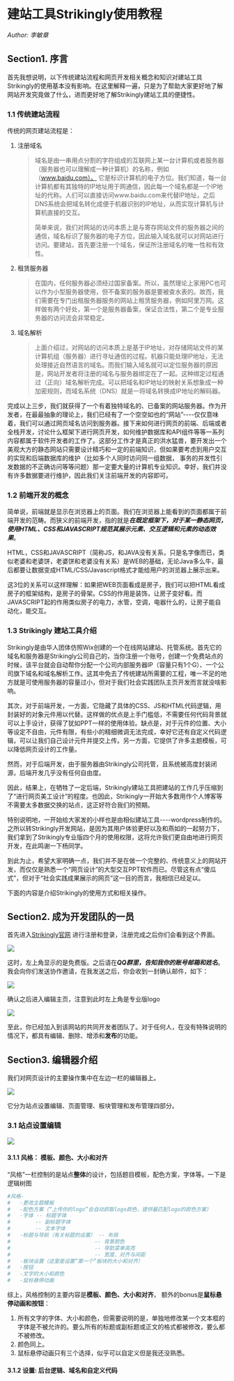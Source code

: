 # 建站工具Strikingly使用教程

*Author: 李敏章*

## Section1. 序言

首先我想说明，以下传统建站流程和网页开发相关概念和知识对建站工具Strikingly的使用基本没有影响。在这里解释一遍，只是为了帮助大家更好地了解网站开发究竟做了什么，进而更好地了解Strikingly建站工具的便捷性。

### 1.1 传统建站流程

传统的网页建站流程是：

1. 注册域名 

   > 域名是由一串用点分割的字符组成的互联网上某一台计算机或者服务器（服务器也可以理解成一种计算机）的名称，例如（www.baidu.com）。 它是标识计算机的电子方位。我们知道，每一台计算机都有其独特的IP地址用于网通信，因此每一个域名都是一个IP地址的代称。人们可以直接访问www.baidu.com来代替IP地址，之后DNS系统会把域名转化成便于机器识别的IP地址，从而实现计算机与计算机直接的交互。
   >
   > 简单来说，我们对网站的访问本质上是与寄存网站文件的服务器之间的通信，域名标识了服务器的电子方位，因此输入域名就可以对网站进行访问。要建站，首先要注册一个域名，保证所注册域名的唯一性和有效性。

   

2. 租赁服务器

   > 在国内，任何服务器必须经过国家备案。所以，虽然理论上家用PC也可以作为小型服务器使用，但不备案的服务器是要被查水表的。故而，我们需要在专门出租服务器服务的网站上租赁服务器，例如阿里万网。这样做有两个好处，第一个是服务器备案，保证合法性，第二个是专业服务器的访问流会非常稳定。

3. 域名解析

   > ​	上面介绍过，对网站的访问本质上是基于IP地址，对存储网站文件的某计算机组（服务器）进行寻址通信的过程。机器只能处理IP地址，无法处理接近自然语言的域名。而我们输入域名就可以定位服务器的原因是，网站开发者将注册的域名与服务器绑定在了一起。这种绑定过程通过（正向）域名解析完成。可以把域名和IP地址的映射关系想象成一种加密规则，而域名系统（DNS）就是一将域名转换成IP地址的解码器。

完成以上三步，我们就获得了一个有着独特域名的、已备案的网站服务器。作为开发者，在最最抽象的理论上，我们已经有了一个空空如也的“网站”----仅仅意味着，我们可以通过网页域名访问到服务器。接下来如何进行网页的前端、后端或者全栈开发，讨论什么框架下进行网页开发，如何维护数据库和API组件等等一系列内容都属于软件开发者的工作了。这部分工作才是真正的洪水猛兽，要开发出一个美观大方的静态网站只需要设计精巧和一定的前端知识，但如果要考虑到用户交互的实现和后端数据库的维护（比如多个人同时访问同一组数据， 事务的并发性引发数据的不正确访问等等问题）那一定要大量的计算机专业知识。幸好，我们并没有许多数据要进行维护，因此我们关注前端开发的内容即可。

### 1.2 前端开发的概念

简单说，前端就是显示在浏览器上的页面。我们在浏览器上能看到的页面都属于前端开发的范畴。而狭义的前端开发，指的就是***在既定框架下，对于某一静态网页，使用HTML、CSS和JAVASCRIPT规范其展示元素、交互逻辑和元素的动态效果***。

HTML，CSS和JAVASCRIPT（简称JS，和JAVA没有关系，只是名字像而已，类似老婆和老婆饼，老婆饼和老婆没有关系）是WEB的基础，无论Java多么牛，最后都要让数据变成HTML/CSS/Javascript格式才能给用户的浏览器上展示出来。

这3位的关系可以这样理解：如果把WEB页面看成是房子，我们可以把HTML看成房子的框架结构，是房子的骨架。CSS的作用是装饰，让房子变好看。而JAVASCRIPT起的作用类似房子的电力，水管，空调，电器什么的，让房子能自动化，能交互。

### 1.3 Strikingly 建站工具介绍

Strikingly是由华人团体仿照Wix创建的一个在线网站建站、托管系统。首先它的域名和服务器是Strikingly公司自己的，当你注册一个账号，创建一个免费站点的时候，该平台就会自动帮你分配一个公司内部服务器IP（容量只有1个G）、一个公司旗下域名和域名解析工作。这其中免去了传统建站所需要的工程，唯一不足的地方就是可使用服务器的容量过小，但对于我们社会实践团队主页开发而言就没啥影响。

其次，对于前端开发，一方面，它隐藏了具体的CSS、JS和HTML代码逻辑，用封装好的对象元件用以代替。这样做的优点是上手门槛低，不需要任何代码背景就可以上手设计，获得了犹如PPT一样的使用体验。缺点是，对于元件的位置、大小等设定不自由，元件有限，有些小的精细微调无法完成，幸好它还有自定义代码逻辑，可以让我们自己设计元件并提交上传。另一方面，它提供了许多主题模板，可以降低网页设计的工作量。

然而，对于后端开发，由于服务器由Strikingly公司托管，且系统被高度封装闭源，后端开发几乎没有任何自由度。

因此，结果上，在牺牲了一定后端，Strikingly建站工具把建站的工作几乎压缩到了“进行网页美工设计”的程度。也因此，Strikingly一开始大多数用作个人博客等不需要太多数据交换的站点，这正好符合我们的预期。

特别说明地，一开始给大家发的小样也是由相似建站工具----wordpress制作的。之所以转Strikingly开发网站，是因为其用户体验更好以及和燕如的一起努力下，我们拿到了Strikingly专业版四个月的使用权限，这将允许我们更自由地进行网页开发，在此鸣谢一下杨同学。

到此为止，希望大家明确一点，我们并不是在做一个完整的、传统意义上的网站开发，而仅仅是熟悉一个“网页设计”的大型交互PPT软件而已。尽管这有点“傻瓜式”，但对于“社会实践成果展示的网页”这一目的而言，我相信已经足以。

下面的内容是介绍Strikingly的使用方式和相关操作。

## Section2. 成为开发团队的一员

首先进入[Strikingly官网](http://strk.ly/?uc=kqXLGLiM31F) 进行注册和登录，注册完成之后你们会看到这个界面。

![](https://raw.githubusercontent.com/limzh00/web/master/web/img/fig1.png?token=AQFKGQU7IAFOFLBBJCA6UV27FJ7GO)

这时，左上角显示的是免费版。之后请在***QQ群里，告知我你的账号邮箱和姓名***。 我会向你们发送协作邀请，在我发送之后，你会收到一封确认邮件，如下：

![](https://raw.githubusercontent.com/limzh00/web/master/web/img/fig2.png?token=AQFKGQQSOD4EUZEHFM5Y2UC7FJ7JI)

确认之后进入编辑主页，注意到此时左上角是专业版logo

![](https://raw.githubusercontent.com/limzh00/web/master/web/img/fig3.png?token=AQFKGQQQHA65PR3XNE3I6IK7FJ7KM)

至此，你已经加入到该网站的共同开发者团队了。对于任何人，在没有特殊说明的情况下，都具有编辑、删除、增添和**发布**的功能。

## Section3. 编辑器介绍

我们对网页设计的主要操作集中在左边一栏的编辑器上。

![](https://raw.githubusercontent.com/limzh00/web/master/web/img/fig4.png?token=AQFKGQU2YS6EHET2RNN4B2S7FJ7LQ)

它分为站点设置编辑、页面管理、板块管理和发布管理四部分。

### 3.1 站点设置编辑

![](https://raw.githubusercontent.com/limzh00/web/master/web/img/fig6.png?token=AQFKGQVJWRJUNKNXSKMHT6C7FJ7NQ)

#### 3.1.1 风格： 模板、颜色、大小和对齐

“风格”一栏控制的是站点**整体**的设计，包括题目模板，配色方案，字体等。一下是逻辑树图

```python
#风格- 
#	-更改主题模板
#	-配色方案（“上传你的logo”会自动抓取logo颜色，提供最匹配logo的颜色方案）
#   -字体 -- 标题字体
#		 -- 副标题字体
# 		 -- 文本字体 
#	-标题与导航（有关标题的设置） -- 布局
#							-- 背景颜色
#							-- 导肮菜单高亮
#							-- 宽度、对齐与间距
#	-板块设置（这里是设置“第一个”板块的大小和对齐）
#	-按钮
#	-文字的大小和颜色
#	-鼠标悬停动画
```

综上，风格控制的主要内容是**模板、颜色、大小和对齐**， 额外的bonus是**鼠标悬停动画和按钮**：

1. 所有文字的字体、大小和颜色，但需要说明的是，单独地修改某一个文本框的字体是不被允许的。要么所有的标题或副标题或正文的格式都被修改，要么都不被修改。
2. 颜色同上。
3. 鼠标悬停动画只有三个选择，似乎可以自定义但是我还没熟悉。

#### 3.1.2 设置: 后台逻辑、域名和自定义代码

